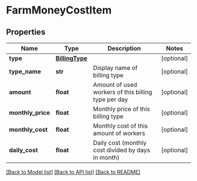 # FarmMoneyCostItem

## Properties
Name | Type | Description | Notes
------------ | ------------- | ------------- | -------------
**type** | [**BillingType**](BillingType.md) |  | [optional] 
**type_name** | **str** | Display name of billing type | [optional] 
**amount** | **float** | Amount of used workers of this billing type per day | [optional] 
**monthly_price** | **float** | Monthly price of this billing type | [optional] 
**monthly_cost** | **float** | Monthly cost of this amount of workers | [optional] 
**daily_cost** | **float** | Daily cost (monthly cost divided by days in month) | [optional] 

[[Back to Model list]](../README.md#documentation-for-models) [[Back to API list]](../README.md#documentation-for-api-endpoints) [[Back to README]](../README.md)


